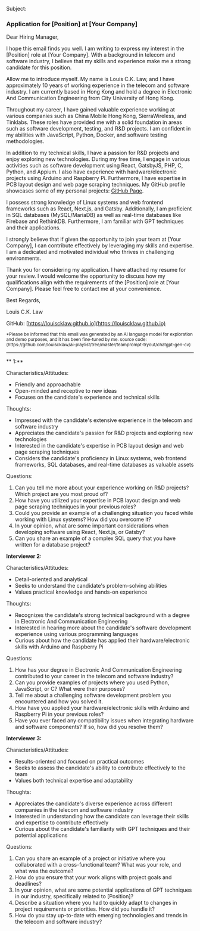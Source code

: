 Subject:

### Application for [Position] at [Your Company]

Dear Hiring Manager,

I hope this email finds you well. I am writing to express my interest in the [Position] role at [Your Company]. With a background in telecom and software industry, I believe that my skills and experience make me a strong candidate for this position.

Allow me to introduce myself. My name is Louis C.K. Law, and I have approximately 10 years of working experience in the telecom and software industry. I am currently based in Hong Kong and hold a degree in Electronic And Communication Engineering from City University of Hong Kong.

Throughout my career, I have gained valuable experience working at various companies such as China Mobile Hong Kong, SierraWireless, and Tinklabs. These roles have provided me with a solid foundation in areas such as software development, testing, and R&D projects. I am confident in my abilities with JavaScript, Python, Docker, and software testing methodologies.

In addition to my technical skills, I have a passion for R&D projects and enjoy exploring new technologies. During my free time, I engage in various activities such as software development using React, GatsbyJS, PHP, C, Python, and Appium. I also have experience with hardware/electronic projects using Arduino and Raspberry Pi. Furthermore, I have expertise in PCB layout design and web page scraping techniques. My GitHub profile showcases some of my personal projects: [GitHub Page](https://louiscklaw.github.io).

I possess strong knowledge of Linux systems and web frontend frameworks such as React, Next.js, and Gatsby. Additionally, I am proficient in SQL databases (MySQL/MariaDB) as well as real-time databases like Firebase and RethinkDB. Furthermore, I am familiar with GPT techniques and their applications.

I strongly believe that if given the opportunity to join your team at [Your Company], I can contribute effectively by leveraging my skills and expertise. I am a dedicated and motivated individual who thrives in challenging environments.

Thank you for considering my application. I have attached my resume for your review. I would welcome the opportunity to discuss how my qualifications align with the requirements of the [Position] role at [Your Company]. Please feel free to contact me at your convenience.

Best Regards,

Louis C.K. Law

GitHub: [https://louiscklaw.github.io](https://louiscklaw.github.io)

<sub>
*Please be informed that this email was generated by an AI language model for exploration and demo purposes, and it has been fine-tuned by me.
source code: (https://github.com/louiscklaw/ai-playlist/tree/master/teamprompt-tryout/chatgpt-gen-cv)
</sub>

---

** 1:**

Characteristics/Attitudes:
- Friendly and approachable
- Open-minded and receptive to new ideas
- Focuses on the candidate's experience and technical skills

Thoughts:
- Impressed with the candidate's extensive experience in the telecom and software industry
- Appreciates the candidate's passion for R&D projects and exploring new technologies
- Interested in the candidate's expertise in PCB layout design and web page scraping techniques
- Considers the candidate's proficiency in Linux systems, web frontend frameworks, SQL databases, and real-time databases as valuable assets

Questions:
1. Can you tell me more about your experience working on R&D projects? Which project are you most proud of?
2. How have you utilized your expertise in PCB layout design and web page scraping techniques in your previous roles?
3. Could you provide an example of a challenging situation you faced while working with Linux systems? How did you overcome it?
4. In your opinion, what are some important considerations when developing software using React, Next.js, or Gatsby?
5. Can you share an example of a complex SQL query that you have written for a database project?

**Interviewer 2:**

Characteristics/Attitudes:
- Detail-oriented and analytical
- Seeks to understand the candidate's problem-solving abilities
- Values practical knowledge and hands-on experience

Thoughts:
- Recognizes the candidate's strong technical background with a degree in Electronic And Communication Engineering
- Interested in hearing more about the candidate's software development experience using various programming languages
- Curious about how the candidate has applied their hardware/electronic skills with Arduino and Raspberry Pi

Questions:
1. How has your degree in Electronic And Communication Engineering contributed to your career in the telecom and software industry?
2. Can you provide examples of projects where you used Python, JavaScript, or C? What were their purposes?
3. Tell me about a challenging software development problem you encountered and how you solved it.
4. How have you applied your hardware/electronic skills with Arduino and Raspberry Pi in your previous roles?
5. Have you ever faced any compatibility issues when integrating hardware and software components? If so, how did you resolve them?

**Interviewer 3:**

Characteristics/Attitudes:
- Results-oriented and focused on practical outcomes
- Seeks to assess the candidate's ability to contribute effectively to the team
- Values both technical expertise and adaptability

Thoughts:
- Appreciates the candidate's diverse experience across different companies in the telecom and software industry
- Interested in understanding how the candidate can leverage their skills and expertise to contribute effectively
- Curious about the candidate's familiarity with GPT techniques and their potential applications

Questions:
1. Can you share an example of a project or initiative where you collaborated with a cross-functional team? What was your role, and what was the outcome?
2. How do you ensure that your work aligns with project goals and deadlines?
3. In your opinion, what are some potential applications of GPT techniques in our industry, specifically related to [Position]?
4. Describe a situation where you had to quickly adapt to changes in project requirements or priorities. How did you handle it?
5. How do you stay up-to-date with emerging technologies and trends in the telecom and software industry?

